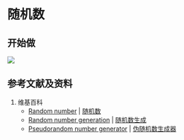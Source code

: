 # 随机数

## 开始做

![](/images/统计/获取和生成数据/随机数/1a1.jpg)

## 参考文献及资料

1. 维基百科
	- [Random number](https://en.wikipedia.org/wiki/Random_number) | [随机数](https://en.wikipedia.org/wiki/随机数) 
	- [Random number generation](https://en.wikipedia.org/wiki/Random_number_generation) | [随机数生成](https://en.wikipedia.org/wiki/随机数生成) 
	- [Pseudorandom number generator](https://en.wikipedia.org/wiki/Pseudorandom_number_generator) | [伪随机数生成器](https://en.wikipedia.org/wiki/伪随机数生成器) 
